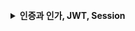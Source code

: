 

<br/>

<details>
<summary><strong>인증과 인가, JWT, Session</strong></summary>

### 인증과 인가 

#### 1. 인증(Authentication)
- 인증은 사용자가 누구인지 **확인하는 과정**이다.
- 예시: 사용자명과 비밀번호를 입력해 서버에 신원을 증명한다.
- 세션과 JWT 모두 처음에 인증 과정을 거친 후, 세션 ID나 JWT를 발급받게 된다.

#### 2. 인가(Authorization)
- 인가는 인증된 사용자가 특정 리소스나 행동을 할 **권한이 있는지 확인하는 과정**이다.
- 예시: 인증된 사용자가 관리 페이지에 접근할 수 있는지 확인한다.

<br/>

### 세션 기반 인증과 인가

#### 1. 세션(Session)
- 세션은 **서버에 사용자의 상태(state)를 저장**하는 방식이다.
- 인증에 성공하면 서버는 **세션 ID**를 클라이언트에게 발급한다.
- 클라이언트는 **세션 ID**를 쿠키에 저장하고, 요청마다 서버에 세션 ID를 전송한다.
- 서버는 세션 ID를 통해 **서버에 저장된 세션 데이터(권한 정보)** 를 찾아 인가를 처리한다.

##### 세션 방식의 특징
- **보안성**: 중요한 정보는 서버에 저장되므로 클라이언트에서 유출될 위험이 적다.
- **서버 부하**: 많은 세션을 관리해야 하므로 서버 리소스 사용량이 증가할 수 있다.
- **확장성 문제**: 서버가 여러 대일 경우, 세션 동기화가 필요하다.

<br/>

### JWT 기반 인증과 인가

#### 1. JWT(Json Web Token)
- JWT는 **사용자의 상태를 클라이언트가 직접 관리**하는 방식이다.
- 인증에 성공하면 서버는 사용자 정보를 포함한 **JWT**를 클라이언트에게 발급한다.
- 클라이언트는 JWT를 저장(예: 로컬 스토리지, 쿠키)하고, 요청마다 서버에 JWT를 전송한다.
- 서버는 JWT를 **검증**하여, 토큰에 포함된 정보로 인가를 처리한다.

##### JWT 방식의 특징
- **스테이트리스(stateless)**: 서버에 세션 정보를 저장하지 않으므로, 서버 부담이 적다.
- **확장성**: 여러 서버에서도 쉽게 검증할 수 있어 확장성이 뛰어나다.
- **보안 문제**: JWT는 클라이언트에 저장되기 때문에 탈취되면 무효화할 수 없으며, 만료 시간 설정 및 리프레시 토큰과 같은 추가적인 보안 조치가 필요하다.

<br/>

### 세션과 JWT 비교 

| 구분      | 세션(Session)                              | JWT(Json Web Token)                        |
| --------- | ------------------------------------------ | ------------------------------------------ |
| 상태 관리 | 서버에 저장                                | 클라이언트가 직접 보유                     |
| 확장성    | 서버 확장 시 세션 동기화 필요               | 서버 확장에 유리                          |
| 보안성    | 서버에 중요한 정보가 저장되어 상대적으로 안전 | 클라이언트에 저장되므로 탈취 시 위험 있음  |
| 서버 부담 | 서버에 세션 저장으로 인한 부하 발생        | 스테이트리스 방식으로 서버 부담 적음       |
| 만료      | 서버에서 세션을 무효화할 수 있음           | JWT는 발급 후 만료 시간까지 유효           |

<br/>

### 언제 세션과 JWT를 선택할까?

- **세션을 선택할 때**: 보안이 최우선인 서비스 (예: 금융 서비스)에서 사용하거나, 소규모 서비스에서 사용자가 많지 않은 경우.
- **JWT를 선택할 때**: 확장성과 성능이 중요한 대규모 서비스, 특히 모바일 앱이나 SPA 같은 RESTful API를 사용하는 환경에서 적합하다.

</details>
